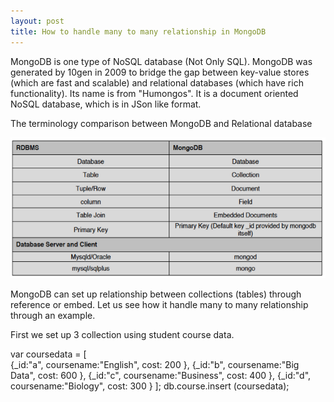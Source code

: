```yaml
---
layout: post
title: How to handle many to many relationship in MongoDB
---
```


MongoDB is one type of NoSQL database (Not Only SQL).  MongoDB was generated by 10gen in 2009 to bridge the gap between key-value stores (which are fast and scalable) and relational databases (which have rich functionality). Its name is from "Humongos". It is a document oriented NoSQL database, which is in JSon like format.

The terminology comparison between MongoDB and Relational database

<img src="/images/blog7/mongoDB_terminology.PNG">

MongoDB can set up relationship between collections (tables) through reference or embed. Let us see how it handle many to many relationship through an example.  

First we set up 3 collection using student course data.

var coursedata = [  
{_id:"a", coursename:"English", cost: 200 },
{_id:"b", coursename:"Big Data", cost: 600 },
{_id:"c", coursename:"Business", cost: 400 },
{_id:"d", coursename:"Biology", cost: 300 }
]; 
db.course.insert (coursedata);

